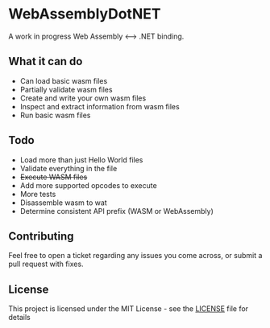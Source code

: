 # WebAssemblyDotNET

A work in progress Web Assembly <--> .NET binding.

## What it can do

 * Can load basic wasm files
 * Partially validate wasm files
 * Create and write your own wasm files
 * Inspect and extract information from wasm files
 * Run basic wasm files

## Todo

 * Load more than just Hello World files
 * Validate everything in the file
 * ~~Execute WASM files~~
 * Add more supported opcodes to execute
 * More tests
 * Disassemble wasm to wat
 * Determine consistent API prefix (WASM or WebAssembly)

## Contributing

Feel free to open a ticket regarding any issues you come across, or submit a pull request with fixes.

## License

This project is licensed under the MIT License - see the [LICENSE](LICENSE) file for details

